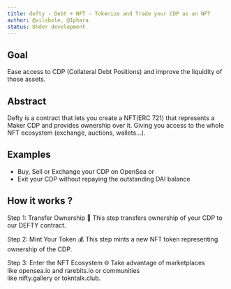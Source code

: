 ```yaml
---
title: defty - Debt + NFT - Tokenize and Trade your CDP as an NFT
author: @vilsbole, @Iphara
status: Under development
---
```


## Goal
Ease access to CDP (Collateral Debt Positions) and improve the liquidity of those assets.

## Abstract
Defty is a contract that lets you create a NFT(ERC 721) that represents a Maker CDP and provides ownership over it. Giving you access to the whole NFT ecosystem (exchange, auctions, wallets…).

## Examples
- Buy, Sell or Exchange your CDP on OpenSea or 
- Exit your CDP without repaying the outstanding DAI balance

## How it works ?
Step 1: Transfer Ownership 🔀
This step transfers ownership of your CDP to our DEFTY contract.

Step 2: Mint Your Token 💰
This step mints a new NFT token representing ownership of the CDP.

Step 3: Enter the NFT Ecosystem 🌐
Take advantage of marketplaces like opensea.io and rarebits.io or communities like nifty.gallery or tokntalk.club.
